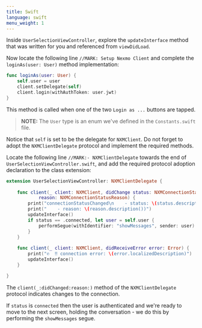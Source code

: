 ```yaml
---
title: Swift
language: swift
menu_weight: 1
---
```


Inside `UserSelectionViewController`, explore the `updateInterface` method that was written for you and referenced from `viewDidLoad`.

Now locate the following line `//MARK: Setup Nexmo Client` and complete the `loginAs(user: User)` method implementation:

```swift
func loginAs(user: User) {
    self.user = user
    client.setDelegate(self)
    client.login(withAuthToken: user.jwt)
}
```

This method is called when one of the two `Login as ...` buttons are tapped.

> **NOTE:** The `User` type is an enum we've defined in the `Constants.swift` file.

Notice that `self` is set to be the delegate for `NXMClient`. Do not forget to adopt the `NXMClientDelegate` protocol and implement the required methods.


Locate the following line `//MARK:- NXMClientDelegate` towards the end of `UserSelectionViewController.swift`, and add the required protocol adoption declaration to the class extension:

```swift
extension UserSelectionViewController: NXMClientDelegate {
    
    func client(_ client: NXMClient, didChange status: NXMConnectionStatus, 
            reason: NXMConnectionStatusReason) {
        print("connectionStatusChanged\n    - status: \(status.description())")
        print("    - reason: \(reason.description())")
        updateInterface()
        if status == .connected, let user = self.user {
            performSegue(withIdentifier: "showMessages", sender: user)
        }
    }
    
    func client(_ client: NXMClient, didReceiveError error: Error) {
        print("✆  ‼️ connection error: \(error.localizedDescription)")
        updateInterface()
    }

}
```

The `client(_:didChanged:reason:)` method of the `NXMClientDelegate` protocol indicates changes to the connection. 

If `status` is `connected` then the user is authenticated and we're ready to move to the next screen, holding the conversation - we do this by performing the `showMessages` segue. 
